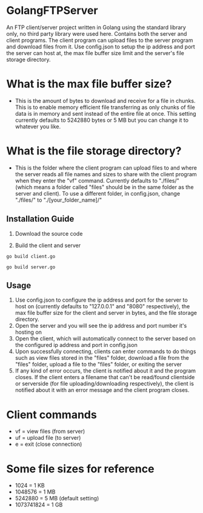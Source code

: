 # GolangFTPServer

An FTP client/server project written in Golang using the standard library only, no third party library were used here. Contains both the server and client programs. The client program can upload files to the server program and download files from it. Use config.json to setup the ip address and port the server can host at, the max file buffer size limit and the server's file storage directory.

# What is the max file buffer size?
* This is the amount of bytes to download and receive for a file in chunks. This is to enable memory efficient file transferring as only chunks of file data is in memory and sent instead of the entire file at once. This setting currently defaults to 5242880 bytes or 5 MB but you can change it to whatever you like.

# What is the file storage directory?
* This is the folder where the client program can upload files to and where the server reads all file names and sizes to share with the client program when they enter the "vf" command. Currently defaults to "./files/" (which means a folder called "files" should be in the same folder as the server and client). To use a different folder, in config.json, change "./files/" to "./[your_folder_name]/"

## Installation Guide

1. Download the source code

2. Build the client and server

```
go build client.go
```

```
go build server.go
```

## Usage
1. Use config.json to configure the ip address and port for the server to host on (currently defaults to "127.0.0.1" and "8080" respectively), the max file buffer size for the client and server in bytes, and the file storage directory.
2. Open the server and you will see the ip address and port number it's hosting on
3. Open the client, which will automatically connect to the server based on the configured ip address and port in config.json
4. Upon successfully connecting, clients can enter commands to do things such as view files stored in the "files" folder, download a file from the "files" folder, upload a file to the "files" folder, or exiting the server
5. If any kind of error occurs, the client is notified about it and the program closes. If the client enters a filename that can't be read/found clientside or serverside (for file uploading/downloading respectively), the client is notified about it with an error message and the client program closes.

# Client commands
* vf = view files (from server)
* uf = upload file (to server)
* e = exit (close connection)

# Some file sizes for reference
* 1024 = 1 KB
* 1048576 = 1 MB
* 5242880 = 5 MB (default setting)
* 1073741824 = 1 GB
